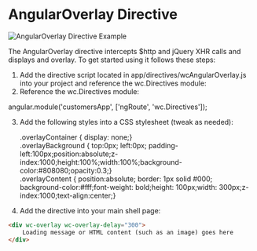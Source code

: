 ﻿AngularOverlay Directive
===============

![AngularOverlay Directive Example](https://raw.github.com/DanWahlin/CustomerManager/master/CustomerManager/Content/images/appExample.png)

The AngularOverlay directive intercepts $http and jQuery XHR calls and displays and overlay. To get started using it follows these steps:

1. Add the directive script located in app/directives/wcAngularOverlay.js into your project and reference the wc.Directives module:
2. Reference the wc.Directives module:

angular.module('customersApp', ['ngRoute', 'wc.Directives']);

3. Add the following styles into a CSS stylesheet (tweak as needed):

	.overlayContainer { display: none;}<br />
	.overlayBackground { top:0px; left:0px; padding-left:100px;position:absolute;z-index:1000;height:100%;width:100%;background-color:#808080;opacity:0.3;}<br />
	.overlayContent { position:absolute; border: 1px solid #000; background-color:#fff;font-weight: bold;height: 100px;width: 300px;z-index:1000;text-align:center;}<br />

4. Add the directive into your main shell page:

```html
<div wc-overlay wc-overlay-delay="300">
	Loading message or HTML content (such as an image) goes here
</div>
```
